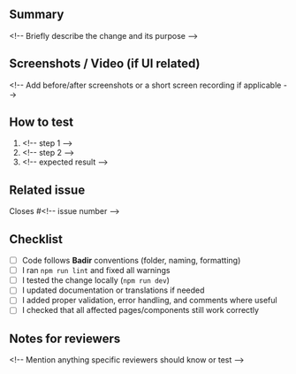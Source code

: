 ## Summary
\<!-- Briefly describe the change and its purpose -->

## Screenshots / Video (if UI related)
\<!-- Add before/after screenshots or a short screen recording if applicable -->

## How to test
1. \<!-- step 1 -->
2. \<!-- step 2 -->
3. \<!-- expected result -->

## Related issue
Closes #\<!-- issue number -->

## Checklist
- [ ] Code follows **Badir** conventions (folder, naming, formatting)
- [ ] I ran `npm run lint` and fixed all warnings
- [ ] I tested the change locally (`npm run dev`)
- [ ] I updated documentation or translations if needed
- [ ] I added proper validation, error handling, and comments where useful
- [ ] I checked that all affected pages/components still work correctly

## Notes for reviewers
\<!-- Mention anything specific reviewers should know or test -->
